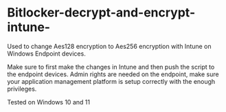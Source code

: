 # Bitlocker-decrypt-and-encrypt-intune-
Used to change Aes128  encryption to Aes256 encryption with Intune on Windows Endpoint devices.

Make sure to first make the changes in Intune and then push the script to the endpoint devices.
Admin rights are needed on the endpoint, make sure your application management platform is setup correctly with the enough privileges.


Tested on Windows 10 and 11


